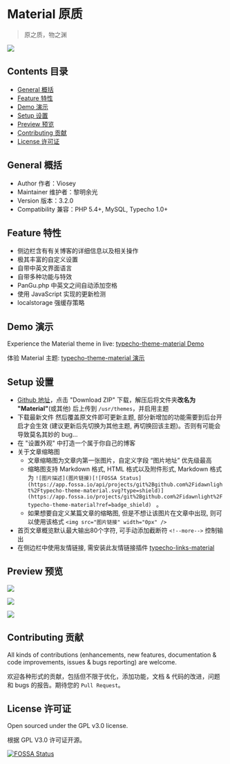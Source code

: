 # Material 原质

>原之质，物之渊

![](https://ooo.0o0.ooo/2017/06/29/5954eabb468a2.png)


## Contents 目录

- [General 概括](#general-概括)
- [Feature 特性](#feature-特性)
- [Demo 演示](#demo-演示)
- [Setup 设置](#setup-设置)
- [Preview 预览](#preview-预览)
- [Contributing 贡献](#contributing-贡献)
- [License 许可证](#license-许可证)


## General 概括

- Author 作者：Viosey
- Maintainer 维护者：黎明余光
- Version 版本：3.2.0
- Compatibility 兼容：PHP 5.4+, MySQL, Typecho 1.0+

## Feature 特性

- 侧边栏含有有关博客的详细信息以及相关操作
- 极其丰富的自定义设置
- 自带中英文界面语言
- 自带多种功能与特效
- PanGu.php 中英文之间自动添加空格
- 使用 JavaScript 实现的更新检测
- localstorage 强缓存策略

## Demo 演示

Experience the Material theme in live: [typecho-theme-material Demo](https://blog.lim-light.com)

体验 Material 主题: [typecho-theme-material 演示](https://blog.lim-light.com)

## Setup 设置

- [Github 地址](https://github.com/idawnlight/typecho-theme-material)，点击 "Download ZIP" 下载，解压后将文件夹**改名为 "Material"**(或其他) 后上传到 `/usr/themes`，并启用主题
- 下载最新文件 然后覆盖原文件即可更新主题, 部分新增加的功能需要到后台开启才会生效 (建议更新后先切换为其他主题, 再切换回该主题)。否则有可能会导致莫名其妙的 bug...
- 在 "设置外观" 中打造一个属于你自己的博客
- 关于文章缩略图
	- 文章缩略图为文章内第一张图片，自定义字段 “图片地址” 优先级最高
	- 缩略图支持 Markdown 格式, HTML 格式以及附件形式, Markdown 格式为 `![图片描述](图片链接)[![FOSSA Status](https://app.fossa.io/api/projects/git%2Bgithub.com%2Fidawnlight%2Ftypecho-theme-material.svg?type=shield)](https://app.fossa.io/projects/git%2Bgithub.com%2Fidawnlight%2Ftypecho-theme-material?ref=badge_shield)
` 。
	- 如果想要自定义某篇文章的缩略图, 但是不想让该图片在文章中出现, 则可以使用该格式 `<img src="图片链接" width="0px" /> ` 
- 首页文章概览默认最大输出80个字符, 可手动添加截断符 `<!--more-->` 控制输出
- 在侧边栏中使用友情链接, 需安装此友情链接插件  [typecho-links-material](https://github.com/idawnlight/typecho-links-material)



## Preview 预览


![](https://ooo.0o0.ooo/2017/09/09/59b2c51075282.png)

![](https://ooo.0o0.ooo/2017/09/09/59b2c51110ac8.png)

![](https://ooo.0o0.ooo/2017/09/09/59b2c510dbb97.png)


## Contributing 贡献

All kinds of contributions (enhancements, new features, documentation & code improvements, issues & bugs reporting) are welcome.

欢迎各种形式的贡献，包括但不限于优化，添加功能，文档 & 代码的改进，问题和 bugs 的报告。期待您的 `Pull Request`。


## License 许可证

Open sourced under the GPL v3.0 license.

根据 GPL V3.0 许可证开源。


[![FOSSA Status](https://app.fossa.io/api/projects/git%2Bgithub.com%2Fidawnlight%2Ftypecho-theme-material.svg?type=large)](https://app.fossa.io/projects/git%2Bgithub.com%2Fidawnlight%2Ftypecho-theme-material?ref=badge_large)